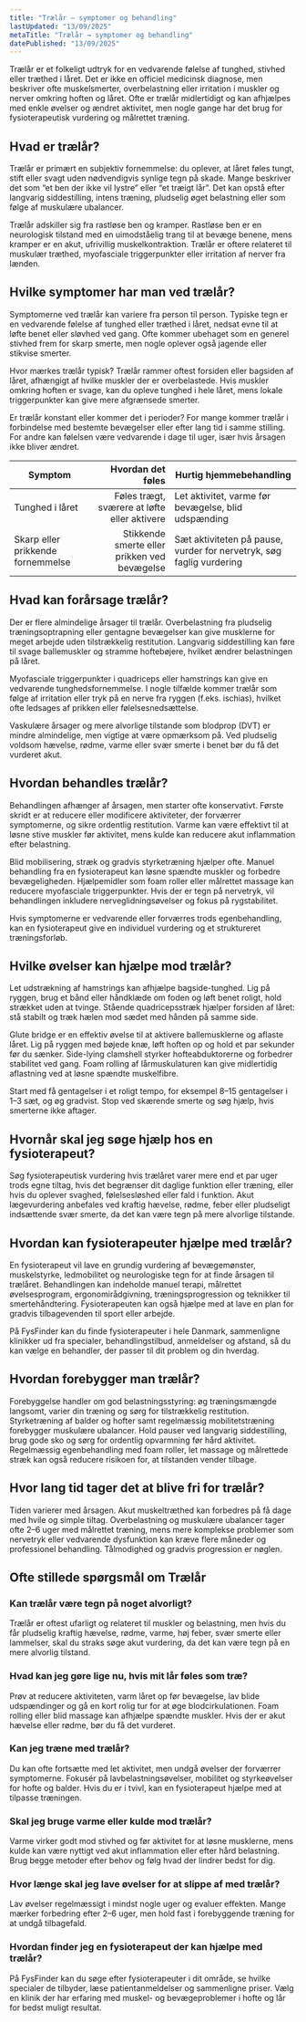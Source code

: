 ```yaml
---
title: "Trælår – symptomer og behandling"
lastUpdated: "13/09/2025"
metaTitle: "Trælår → symptomer og behandling"
datePublished: "13/09/2025"
---
```


Trælår er et folkeligt udtryk for en vedvarende følelse af tunghed, stivhed eller træthed i låret. Det er ikke en officiel medicinsk diagnose, men beskriver ofte muskelsmerter, overbelastning eller irritation i muskler og nerver omkring hoften og låret. Ofte er trælår midlertidigt og kan afhjælpes med enkle øvelser og ændret aktivitet, men nogle gange har det brug for fysioterapeutisk vurdering og målrettet træning.

## Hvad er trælår?

Trælår er primært en subjektiv fornemmelse: du oplever, at låret føles tungt, stift eller svagt uden nødvendigvis synlige tegn på skade. Mange beskriver det som “et ben der ikke vil lystre” eller “et træigt lår”. Det kan opstå efter langvarig siddestilling, intens træning, pludselig øget belastning eller som følge af muskulære ubalancer.

Trælår adskiller sig fra rastløse ben og kramper. Rastløse ben er en neurologisk tilstand med en uimodståelig trang til at bevæge benene, mens kramper er en akut, ufrivillig muskelkontraktion. Trælår er oftere relateret til muskulær træthed, myofasciale triggerpunkter eller irritation af nerver fra lænden.

## Hvilke symptomer har man ved trælår?

Symptomerne ved trælår kan variere fra person til person. Typiske tegn er en vedvarende følelse af tunghed eller træthed i låret, nedsat evne til at løfte benet eller sløvhed ved gang. Ofte kommer ubehaget som en generel stivhed frem for skarp smerte, men nogle oplever også jagende eller stikvise smerter.

Hvor mærkes trælår typisk? Trælår rammer oftest forsiden eller bagsiden af låret, afhængigt af hvilke muskler der er overbelastede. Hvis muskler omkring hoften er svage, kan du opleve tunghed i hele låret, mens lokale triggerpunkter kan give mere afgrænsede smerter.

Er trælår konstant eller kommer det i perioder? For mange kommer trælår i forbindelse med bestemte bevægelser eller efter lang tid i samme stilling. For andre kan følelsen være vedvarende i dage til uger, især hvis årsagen ikke bliver ændret.

| Symptom | Hvordan det føles | Hurtig hjemmebehandling |
|---|---:|---|
| Tunghed i låret | Føles trægt, sværere at løfte eller aktivere | Let aktivitet, varme før bevægelse, blid udspænding |
| Skarp eller prikkende fornemmelse | Stikkende smerte eller prikken ved bevægelse | Sæt aktiviteten på pause, vurder for nervetryk, søg faglig vurdering |

## Hvad kan forårsage trælår?

Der er flere almindelige årsager til trælår. Overbelastning fra pludselig træningsoptrapning eller gentagne bevægelser kan give musklerne for meget arbejde uden tilstrækkelig restitution. Langvarig siddestilling kan føre til svage ballemuskler og stramme hoftebøjere, hvilket ændrer belastningen på låret.

Myofasciale triggerpunkter i quadriceps eller hamstrings kan give en vedvarende tunghedsfornemmelse. I nogle tilfælde kommer trælår som følge af irritation eller tryk på en nerve fra ryggen (f.eks. ischias), hvilket ofte ledsages af prikken eller følelsesnedsættelse.

Vaskulære årsager og mere alvorlige tilstande som blodprop (DVT) er mindre almindelige, men vigtige at være opmærksom på. Ved pludselig voldsom hævelse, rødme, varme eller svær smerte i benet bør du få det vurderet akut.

## Hvordan behandles trælår?

Behandlingen afhænger af årsagen, men starter ofte konservativt. Første skridt er at reducere eller modificere aktiviteter, der forværrer symptomerne, og sikre ordentlig restitution. Varme kan være effektivt til at løsne stive muskler før aktivitet, mens kulde kan reducere akut inflammation efter belastning.

Blid mobilisering, stræk og gradvis styrketræning hjælper ofte. Manuel behandling fra en fysioterapeut kan løsne spændte muskler og forbedre bevægeligheden. Hjælpemidler som foam roller eller målrettet massage kan reducere myofasciale triggerpunkter. Hvis der er tegn på nervetryk, vil behandlingen inkludere nerveglidningsøvelser og fokus på rygstabilitet.

Hvis symptomerne er vedvarende eller forværres trods egenbehandling, kan en fysioterapeut give en individuel vurdering og et struktureret træningsforløb.

## Hvilke øvelser kan hjælpe mod trælår?

Let udstrækning af hamstrings kan afhjælpe bagside-tunghed. Lig på ryggen, brug et bånd eller håndklæde om foden og løft benet roligt, hold strækket uden at tvinge. Stående quadricepsstræk hjælper forsiden af låret: stå stabilt og træk hælen mod sædet med hånden på samme side.

Glute bridge er en effektiv øvelse til at aktivere ballemusklerne og aflaste låret. Lig på ryggen med bøjede knæ, løft hoften op og hold et par sekunder før du sænker. Side-lying clamshell styrker hofteabduktorerne og forbedrer stabilitet ved gang. Foam rolling af lårmuskulaturen kan give midlertidig aflastning ved at løsne spændte muskelfibre.

Start med få gentagelser i et roligt tempo, for eksempel 8–15 gentagelser i 1–3 sæt, og øg gradvist. Stop ved skærende smerte og søg hjælp, hvis smerterne ikke aftager.

## Hvornår skal jeg søge hjælp hos en fysioterapeut?

Søg fysioterapeutisk vurdering hvis trælåret varer mere end et par uger trods egne tiltag, hvis det begrænser dit daglige funktion eller træning, eller hvis du oplever svaghed, følelsesløshed eller fald i funktion. Akut lægevurdering anbefales ved kraftig hævelse, rødme, feber eller pludseligt indsættende svær smerte, da det kan være tegn på mere alvorlige tilstande.

## Hvordan kan fysioterapeuter hjælpe med trælår?

En fysioterapeut vil lave en grundig vurdering af bevægemønster, muskelstyrke, ledmobilitet og neurologiske tegn for at finde årsagen til trælåret. Behandlingen kan indeholde manuel terapi, målrettet øvelsesprogram, ergonomirådgivning, træningsprogression og teknikker til smertehåndtering. Fysioterapeuten kan også hjælpe med at lave en plan for gradvis tilbagevenden til sport eller arbejde.

På FysFinder kan du finde fysioterapeuter i hele Danmark, sammenligne klinikker ud fra specialer, behandlingstilbud, anmeldelser og afstand, så du kan vælge en behandler, der passer til dit problem og din hverdag.

## Hvordan forebygger man trælår?

Forebyggelse handler om god belastningsstyring: øg træningsmængde langsomt, varier din træning og sørg for tilstrækkelig restitution. Styrketræning af balder og hofter samt regelmæssig mobilitetstræning forebygger muskulære ubalancer. Hold pauser ved langvarig siddestilling, brug gode sko og sørg for ordentlig opvarmning før hård aktivitet. Regelmæssig egenbehandling med foam roller, let massage og målrettede stræk kan også reducere risikoen for, at tilstanden vender tilbage.

## Hvor lang tid tager det at blive fri for trælår?

Tiden varierer med årsagen. Akut muskeltræthed kan forbedres på få dage med hvile og simple tiltag. Overbelastning og muskulære ubalancer tager ofte 2–6 uger med målrettet træning, mens mere komplekse problemer som nervetryk eller vedvarende dysfunktion kan kræve flere måneder og professionel behandling. Tålmodighed og gradvis progression er nøglen.

## Ofte stillede spørgsmål om Trælår

### Kan trælår være tegn på noget alvorligt?
Trælår er oftest ufarligt og relateret til muskler og belastning, men hvis du får pludselig kraftig hævelse, rødme, varme, høj feber, svær smerte eller lammelser, skal du straks søge akut vurdering, da det kan være tegn på en mere alvorlig tilstand.

### Hvad kan jeg gøre lige nu, hvis mit lår føles som træ?
Prøv at reducere aktiviteten, varm låret op før bevægelse, lav blide udspændinger og gå en kort rolig tur for at øge blodcirkulationen. Foam rolling eller blid massage kan afhjælpe spændte muskler. Hvis der er akut hævelse eller rødme, bør du få det vurderet.

### Kan jeg træne med trælår?
Du kan ofte fortsætte med let aktivitet, men undgå øvelser der forværrer symptomerne. Fokusér på lavbelastningsøvelser, mobilitet og styrkeøvelser for hofte og balder. Hvis du er i tvivl, kan en fysioterapeut hjælpe med at tilpasse træningen.

### Skal jeg bruge varme eller kulde mod trælår?
Varme virker godt mod stivhed og før aktivitet for at løsne musklerne, mens kulde kan være nyttigt ved akut inflammation eller efter hård belastning. Brug begge metoder efter behov og følg hvad der lindrer bedst for dig.

### Hvor længe skal jeg lave øvelser for at slippe af med trælår?
Lav øvelser regelmæssigt i mindst nogle uger og evaluer effekten. Mange mærker forbedring efter 2–6 uger, men hold fast i forebyggende træning for at undgå tilbagefald.

### Hvordan finder jeg en fysioterapeut der kan hjælpe med trælår?
På FysFinder kan du søge efter fysioterapeuter i dit område, se hvilke specialer de tilbyder, læse patientanmeldelser og sammenligne priser. Vælg en klinik der har erfaring med muskel- og bevægeproblemer i hofte og lår for bedst muligt resultat.
